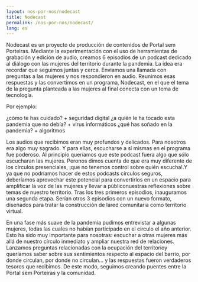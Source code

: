 ```yaml
---
layout: nos-por-nos/nodecast
title: Nodecast
permalink: /nos-por-nos/nodecast/
lang: es
---
```

Nodecast es un proyecto de producción de contenidos de Portal sem Porteiras. Mediante la experimentación con el uso de herramientas de grabación y edición de audio, creamos 6 episodios de un podcast dedicado al diálogo con las mujeres del territorio durante la pandemia. La idea era recordar que seguimos juntas y cerca. Enviamos una llamada con preguntas a las mujeres y nos respondieron en audio. Reunimos esas respuestas y las convertimos en un programa, Nodecast, en el que el tema de la pregunta planteada a las mujeres al final conecta con un tema de tecnología.

Por ejemplo:

¿cómo te has cuidado? + seguridad digital
¿a quién le ha tocado esta pandemia que no debía? + virus informáticos
¿qué has soñado en la pandemia? + algoritmos

Los audios que recibimos eran muy profundos y delicados. Para nosotros era algo muy sagrado. Y para ellas, escucharse a sí mismas en el programa fue poderoso. Al principio queríamos que este podcast fuera algo que sólo escucharan las mujeres. Peronos dimos cuenta de que era muy diferente de los círculos presenciales, ¡que no tenemos control sobre quién escucha!.Y ya que no podríamos hacer de estos podcasts círculos seguros, deberíamos aprovechar este potencial para convertirlos en un espacio para amplificar la voz de las mujeres y llevar a públiconuestras reflexiones sobre temas de nuestro territorio. Tras los tres primeros episodios, inauguramos una segunda etapa. Serían otros 3 episodios con un nuevo formato, diseñados para tratar la construcción de lared comunitaria como territorio virtual.

En una fase más suave de la pandemia pudimos entrevistar a algunas mujeres, todas las cuales no habían participado en el círculo el año anterior. Esto ha sido muy importante para nosotras: escuchar a otras mujeres más allá de nuestro círculo inmediato y ampliar nuestra red de relaciones. Lanzamos preguntas relacionadas con la ocupación del territorioy queríamos saber sobre sus sentimientos respecto al espacio del barrio, por donde circulan, por donde no circulan... y las respuestas fueron verdaderos tesoros que recibimos. De este modo, seguimos creando puentes entre la Portal sem Porteiras y la comunidad.
